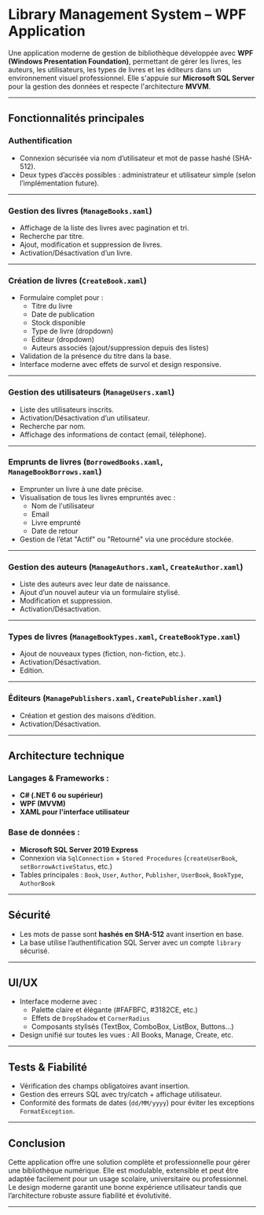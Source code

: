 # Library Management System – WPF Application

Une application moderne de gestion de bibliothèque développée avec **WPF (Windows Presentation Foundation)**, permettant de gérer les livres, les auteurs, les utilisateurs, les types de livres et les éditeurs dans un environnement visuel professionnel. Elle s'appuie sur **Microsoft SQL Server** pour la gestion des données et respecte l'architecture **MVVM**.

---

##  Fonctionnalités principales

### Authentification
- Connexion sécurisée via nom d’utilisateur et mot de passe hashé (SHA-512).
- Deux types d’accès possibles : administrateur et utilisateur simple (selon l’implémentation future).

---

### Gestion des livres (`ManageBooks.xaml`)
- Affichage de la liste des livres avec pagination et tri.
- Recherche par titre.
- Ajout, modification et suppression de livres.
- Activation/Désactivation d’un livre.

---

### Création de livres (`CreateBook.xaml`)
- Formulaire complet pour :
  - Titre du livre
  - Date de publication
  - Stock disponible
  - Type de livre (dropdown)
  - Éditeur (dropdown)
  - Auteurs associés (ajout/suppression depuis des listes)
- Validation de la présence du titre dans la base.
- Interface moderne avec effets de survol et design responsive.

---

### Gestion des utilisateurs (`ManageUsers.xaml`)
- Liste des utilisateurs inscrits.
- Activation/Désactivation d’un utilisateur.
- Recherche par nom.
- Affichage des informations de contact (email, téléphone).

---

### Emprunts de livres (`BorrowedBooks.xaml`, `ManageBookBorrows.xaml`)
- Emprunter un livre à une date précise.
- Visualisation de tous les livres empruntés avec :
  - Nom de l'utilisateur
  - Email
  - Livre emprunté
  - Date de retour
- Gestion de l’état "Actif" ou "Retourné" via une procédure stockée.

---

### Gestion des auteurs (`ManageAuthors.xaml`, `CreateAuthor.xaml`)
- Liste des auteurs avec leur date de naissance.
- Ajout d’un nouvel auteur via un formulaire stylisé.
- Modification et suppression.
- Activation/Désactivation.

---

### Types de livres (`ManageBookTypes.xaml`, `CreateBookType.xaml`)
- Ajout de nouveaux types (fiction, non-fiction, etc.).
- Activation/Désactivation.
- Edition.

---

### Éditeurs (`ManagePublishers.xaml`, `CreatePublisher.xaml`)
- Création et gestion des maisons d’édition.
- Activation/Désactivation.

---

## Architecture technique

### Langages & Frameworks :
- **C# (.NET 6 ou supérieur)**
- **WPF (MVVM)**
- **XAML pour l'interface utilisateur**

### Base de données :
- **Microsoft SQL Server 2019 Express**
- Connexion via `SqlConnection` + `Stored Procedures` (`createUserBook`, `setBorrowActiveStatus`, etc.)
- Tables principales : `Book`, `User`, `Author`, `Publisher`, `UserBook`, `BookType`, `AuthorBook`

---

## Sécurité

- Les mots de passe sont **hashés en SHA-512** avant insertion en base.
- La base utilise l’authentification SQL Server avec un compte `library` sécurisé.

---

## UI/UX

- Interface moderne avec :
  - Palette claire et élégante (#FAFBFC, #3182CE, etc.)
  - Effets de `DropShadow` et `CornerRadius`
  - Composants stylisés (TextBox, ComboBox, ListBox, Buttons…)
- Design unifié sur toutes les vues : All Books, Manage, Create, etc.

---

## Tests & Fiabilité

- Vérification des champs obligatoires avant insertion.
- Gestion des erreurs SQL avec try/catch + affichage utilisateur.
- Conformité des formats de dates (`dd/MM/yyyy`) pour éviter les exceptions `FormatException`.

---

## Conclusion

Cette application offre une solution complète et professionnelle pour gérer une bibliothèque numérique. Elle est modulable, extensible et peut être adaptée facilement pour un usage scolaire, universitaire ou professionnel. Le design moderne garantit une bonne expérience utilisateur tandis que l’architecture robuste assure fiabilité et évolutivité.

---

